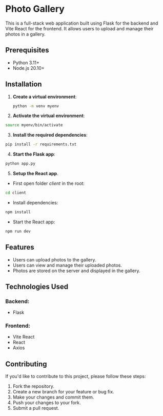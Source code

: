 # Photo Gallery

This is a full-stack web application built using Flask for the backend and Vite React for the frontend. It allows users to upload and manage their photos in a gallery.

## Prerequisites

- Python 3.11+
- Node.js 20.10+

## Installation

1. **Create a virtual environment**:
   ```bash
   python -m venv myenv
   ```

2. **Activate the virtual environment**:
```bash
source myenv/bin/activate
```

3. **Install the required dependencies**:
```bash
pip install -r requirements.txt
```

4. **Start the Flask app**:
```bash
python app.py
```

5. **Setup the React app**.
- First open folder _client_ in the root:
```bash
cd client
```

- Install dependencies:
```bash
npm install
```

- Start the React app:
```bash
npm run dev
```

## Features

- Users can upload photos to the gallery.
- Users can view and manage their uploaded photos.
- Photos are stored on the server and displayed in the gallery.

## Technologies Used

### Backend:
- Flask

### Frontend:
- Vite React
- React
- Axios

## Contributing

If you'd like to contribute to this project, please follow these steps:

1. Fork the repository.
2. Create a new branch for your feature or bug fix.
3. Make your changes and commit them.
4. Push your changes to your fork.
5. Submit a pull request.